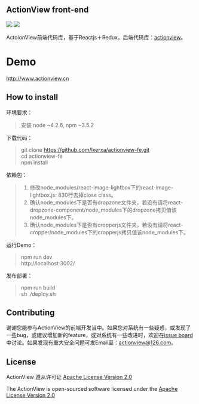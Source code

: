 ## ActionView front-end

![](https://img.shields.io/badge/framework-reactjs+redux-brightgreen.svg) ![](https://img.shields.io/badge/license-apache2.0-brightgreen.svg)  

ActoionView前端代码库，基于Reactjs＋Redux。后端代码库：[actionview](https://github.com/lxerxa/actionview)。

# Demo

http://www.actionview.cn  

## How to install

环境要求：
> 安装 node ~4.2.6, npm ~3.5.2

下载代码：  
> git clone https://github.com/lxerxa/actionview-fe.git  
> cd actionview-fe  
> npm install  

依赖包：  
> 1. 修改node_modules/react-image-lightbox下的react-image-lightbox.js: 830行去掉close class。  
> 2. 确认node_modules下是否有dropzone文件夹，若没有请将react-dropzone-component/node_modules下的dropzone拷贝值该node_modules下。    
> 3. 确认node_modules下是否有cropperjs文件夹，若没有请将react-cropper/node_modules下的cropperjs拷贝值该node_modules下。  

运行Demo：  
> npm run dev  
> http://localhost:3002/   

发布部署：  
> npm run build  
> sh ./deploy.sh  

## Contributing

谢谢您能参与ActionView的前端开发当中。如果您对系统有一些疑惑，或发现了一些bug，或建议增加新的feature，或对系统有一些改进时，欢迎在[issue board](https://github.com/lxerxa/actionview-fe/issues)中讨论。如果发现有重大安全问题可发Email至：actionview@126.com。 

## License

ActionView 遵从许可证 [ Apache License Version 2.0](https://www.apache.org/licenses/LICENSE-2.0)

The ActionView is open-sourced software licensed under the [ Apache License Version 2.0](https://www.apache.org/licenses/LICENSE-2.0)
